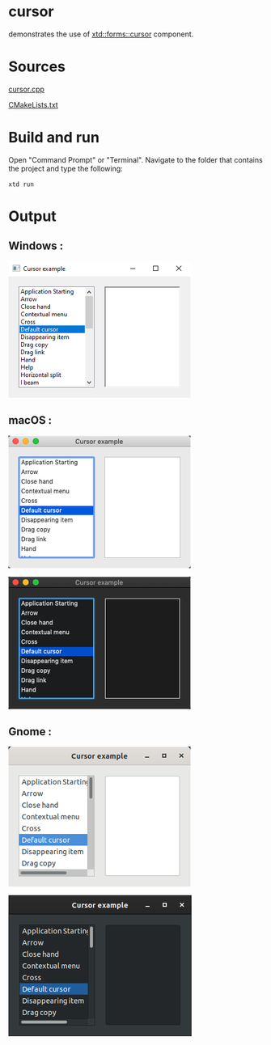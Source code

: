 # cursor

demonstrates the use of [xtd::forms::cursor](../../../src/xtd_forms/include/xtd/forms/cursor.hpp) component.

# Sources

[cursor.cpp](cursor.cpp)

[CMakeLists.txt](CMakeLists.txt)

# Build and run

Open "Command Prompt" or "Terminal". Navigate to the folder that contains the project and type the following:

```shell
xtd run
```

# Output

## Windows :

![Screenshot](../../../docs/pictures/examples/cursor_w.png)

## macOS :

![Screenshot](../../../docs/pictures/examples/cursor_m.png)

![Screenshot](../../../docs/pictures/examples/cursor_md.png)

## Gnome :

![Screenshot](../../../docs/pictures/examples/cursor_g.png)

![Screenshot](../../../docs/pictures/examples/cursor_gd.png)
